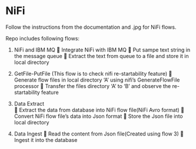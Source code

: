 # NiFi
Follow the instructions from the documentation and .jpg for NiFi flows.

Repo includes following flows:
1.	NiFi and IBM MQ	
	Integrate NiFi with IBM MQ
	Put sampe text string in the message queue
	Extract the text from queue to a file and store it in local directory

2.	GetFile-PutFile	(This flow is to check nifi re-startability feature)
	Generate flow files in local directory ‘A’ using nifi’s GenerateFlowFile processor
	Transfer the files directory ‘A’ to ‘B’ and observe the re-startability feature

3.	Data Extract	
	Extract the data from database into NiFi flow file(NiFi Avro format)
	Convert NiFi flow file’s data into Json format
	Store the Json file into local directory

4.	Data Ingest	
	Read the content from Json file(Created using flow 3)
	Ingest it into the database

